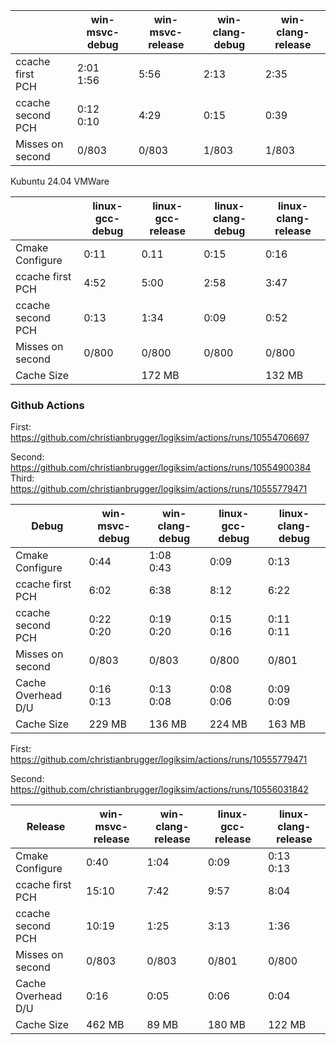 |                        | win-msvc-debug | win-msvc-release | win-clang-debug | win-clang-release |
| ---------------------- | -------------- | ---------------- | --------------- | ----------------- |
| ccache first<br />PCH  | 2:01<br />1:56 | 5:56             | 2:13            | 2:35              |
| ccache second<br />PCH | 0:12<br />0:10 | 4:29             | 0:15            | 0:39              |
| Misses on second       | 0/803          | 0/803            | 1/803           | 1/803             |



Kubuntu 24.04 VMWare

|                        | linux-gcc-debug | linux-gcc-release | linux-clang-debug | linux-clang-release |
| ---------------------- | --------------- | ----------------- | ----------------- | ------------------- |
| Cmake Configure        | 0:11            | 0.11              | 0:15              | 0:16                |
| ccache first<br />PCH  | 4:52            | 5:00              | 2:58              | 3:47                |
| ccache second<br />PCH | 0:13            | 1:34              | 0:09              | 0:52                |
| Misses on second       | 0/800           | 0/800             | 0/800             | 0/800               |
| Cache Size             |                 | 172 MB            |                   | 132 MB              |





### Github Actions

First: https://github.com/christianbrugger/logiksim/actions/runs/10554706697

Second: https://github.com/christianbrugger/logiksim/actions/runs/10554900384
Third: https://github.com/christianbrugger/logiksim/actions/runs/10555779471

| Debug                  | win-msvc-debug | win-clang-debug | linux-gcc-debug | linux-clang-debug |
| ---------------------- | -------------- | --------------- | --------------- | ----------------- |
| Cmake Configure        | 0:44           | 1:08<br />0:43  | 0:09            | 0:13              |
| ccache first<br />PCH  | 6:02           | 6:38            | 8:12            | 6:22              |
| ccache second<br />PCH | 0:22<br />0:20 | 0:19<br />0:20  | 0:15<br />0:16  | 0:11<br />0:11    |
| Misses on second       | 0/803          | 0/803           | 0/800           | 0/801             |
| Cache Overhead D/U     | 0:16<br />0:13 | 0:13<br />0:08  | 0:08<br />0:06  | 0:09<br />0:09    |
| Cache Size             | 229 MB         | 136 MB          | 224 MB          | 163 MB            |

First: https://github.com/christianbrugger/logiksim/actions/runs/10555779471

Second: https://github.com/christianbrugger/logiksim/actions/runs/10556031842

| Release                | win-msvc-release | win-clang-release | linux-gcc-release | linux-clang-release |
| ---------------------- | ---------------- | ----------------- | ----------------- | ------------------- |
| Cmake Configure        | 0:40             | 1:04              | 0:09              | 0:13<br />0:13      |
| ccache first<br />PCH  | 15:10            | 7:42              | 9:57              | 8:04                |
| ccache second<br />PCH | 10:19            | 1:25              | 3:13              | 1:36                |
| Misses on second       | 0/803            | 0/803             | 0/801             | 0/800               |
| Cache Overhead D/U     | 0:16             | 0:05              | 0:06              | 0:04                |
| Cache Size             | 462 MB           | 89 MB             | 180 MB            | 122 MB              |

